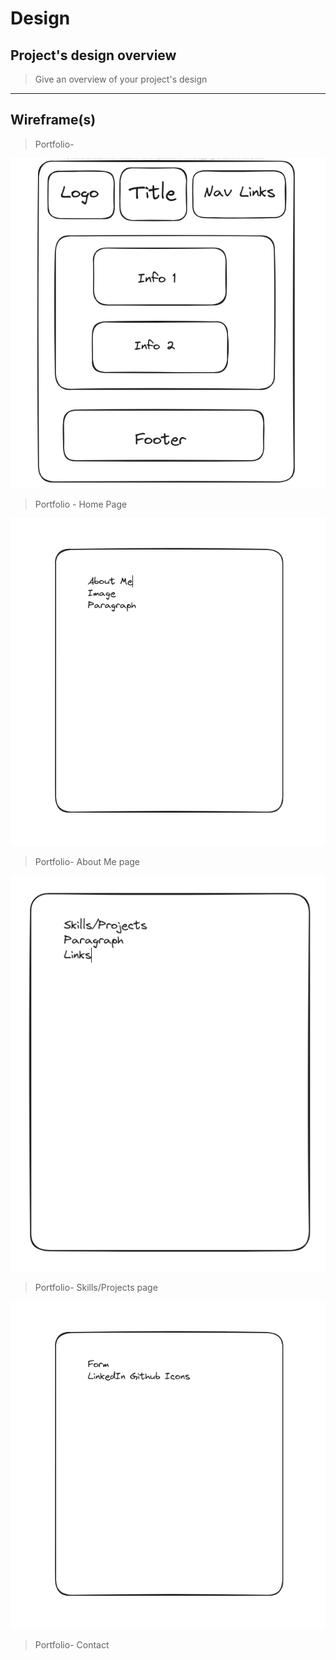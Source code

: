 # Design

## Project's design overview

> Give an overview of your project's design

<!-- give an overview of your project's design -->
<!-- describe the reasoning behind your group's design and wireframe -->
<!-- include other centralized decisions like fonts, palates, ... -->

---

## Wireframe(s)

> Portfolio-

![Home page](../img/design.png)

> Portfolio - Home Page

![About Me](../img/aboutme.png)

> Portfolio- About Me page

![Skills/Projects](../img/skillsprojects.png)

> Portfolio- Skills/Projects page

![Contact](../img/contact.png)

> Portfolio- Contact
